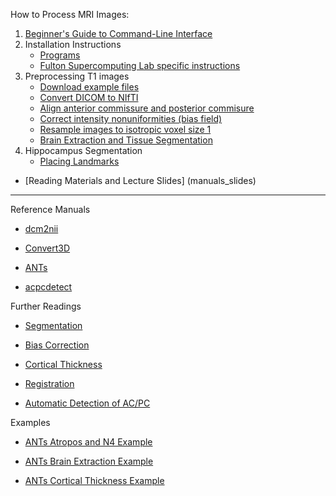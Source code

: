 How to Process MRI Images:

1. [Beginner's Guide to Command-Line Interface](begin_primer)
2. Installation Instructions
    * [Programs](Home)
    * [Fulton Supercomputing Lab specific instructions](fsl)
3. Preprocessing T1 images
     * [Download example files](https://bitbucket.org/njhunsaker/preprocessing-t1-example)
     * [Convert DICOM to NIfTI](preprocessing_dcm2nii)
     * [Align anterior commissure and posterior commisure](preprocessing_acpcdetect)
     * [Correct intensity nonuniformities (bias field)](preprocessing_N4BiasFieldCorrection)
     * [Resample images to isotropic voxel size 1](preprocessing_resample)
     * [Brain Extraction and Tissue Segmentation](preprocessing_antscorticalthickness)
4. Hippocampus Segmentation
     * [Placing Landmarks](hpc_landmarks)

* [Reading Materials and Lecture Slides] (manuals_slides)

---------------------------------------

Reference Manuals

* [dcm2nii](http://www.mccauslandcenter.sc.edu/mricro/mricron/dcm2nii.html)

* [Convert3D](http://www.itksnap.org/pmwiki/pmwiki.php?n=Convert3D.Documentation)

* [ANTs](https://github.com/stnava/ANTsDoc/raw/master/ants2.pdf)

* [acpcdetect](https://www.nitrc.org/docman/view.php/90/917/acpcdetect.pdf)

Further Readings

* [Segmentation](http://sourceforge.net/projects/advants/files/Documentation/atropos.pdf/download)

* [Bias Correction](http://dx.doi.org/10.1109/TMI.2010.2046908)

* [Cortical Thickness](http://dx.doi.org/10.1016/j.neuroimage.2014.05.044)

* [Registration](http://sourceforge.net/projects/advants/files/Documentation/antstheory.pdf/download)

* [Automatic Detection of AC/PC](http://dx.doi.org/10.1016/j.neuroimage.2009.02.030)

Examples

* [ANTs Atropos and N4 Example](https://github.com/ntustison/antsAtroposN4Example)

* [ANTs Brain Extraction Example](https://github.com/ntustison/antsBrainExtractionExample)

* [ANTs Cortical Thickness Example](https://github.com/ntustison/antsCorticalThicknessExample)